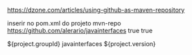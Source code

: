 https://dzone.com/articles/using-github-as-maven-repository


inserir no pom.xml do projeto
<repositories>
    <repository>
        <id>mvn-repo</id>
        <url>https://github.com/alerario/javainterfaces</url>
        <releases>
            <enabled>true</enabled>
        </releases>
        <snapshots>
            <enabled>true</enabled>
        </snapshots>
    </repository>
</repositories>

  <dependencies>
        <dependency>
            <groupId>${project.groupId}</groupId>
            <artifactId>javainterfaces</artifactId>
            <version>${project.version}</version>
        </dependency>
    </dependencies>
